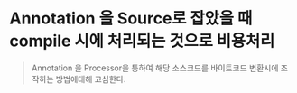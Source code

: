 Annotation 을 Source로 잡았을 때 compile 시에 처리되는 것으로 비용처리
========

> Annotation 을 Processor을 통하여 해당 소스코드를 바이트코드 변환시에 조작하는 방법에대해 고심한다.

